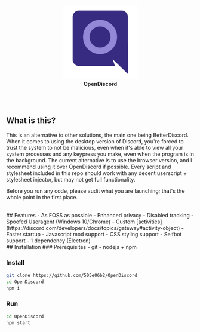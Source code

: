 <br>
<br>
<p align="center">
	<img src="assets/icon.png?raw=true" width="200" height="200"alt="OpenDiscord Icon">
	<br>
	<b>OpenDiscord</b>
</p>
<br>
<br>

## What is this?
This is an alternative to other solutions, the main one being BetterDiscord. When it comes to using the desktop version of Discord, you're forced to trust the system to not be malicious, even when it's able to view all your system processes and any keypress you make, even when the program is in the background. The current alternative is to use the browser version, and I recommend using it over OpenDiscord if possible. Every script and stylesheet included in this repo should work with any decent userscript + stylesheet injector, but may not get full functionality.

Before you run any code, please audit what you are launching; that's the whole point in the first place.

<br>
## Features
- As FOSS as possible
- Enhanced privacy
- Disabled tracking
- Spoofed Useragent (Windows 10/Chrome)
- Custom [activities](https://discord.com/developers/docs/topics/gateway#activity-object)
- Faster startup
- Javascript mod support
- CSS styling support
- Selfbot support
- 1 dependency (Electron)

<br>
## Installation
### Prerequisites
- git
- nodejs + npm

### Install
```bash
git clone https://github.com/505e06b2/OpenDiscord
cd OpenDiscord
npm i
```

### Run
```bash
cd OpenDiscord
npm start
```

